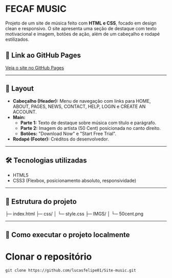 # FECAF MUSIC

Projeto de um site de música feito com **HTML e CSS**, focado em design clean e responsivo. O site apresenta uma seção de destaque com texto motivacional e imagem, botões de ação, além de um cabeçalho e rodapé estilizados.

## 🔗 Link ao GitHub Pages

[Veja o site no GitHub Pages](https://lucasfelipe01.github.io/site-music/)  

---

## 🎨 Layout

- **Cabeçalho (Header):** Menu de navegação com links para HOME, ABOUT, PAGES, NEWS, CONTACT, HELP, LOGIN e CREATE AN ACCOUNT.  
- **Main:**  
  - **Parte 1:** Texto de destaque sobre música com título e parágrafo.  
  - **Parte 2:** Imagem do artista (50 Cent) posicionada no canto direito.  
  - **Botões:** "Download Now" e "Start Free Trial".  
- **Rodapé (Footer):** Créditos do desenvolvedor.

---

## 🛠 Tecnologias utilizadas

- HTML5  
- CSS3 (Flexbox, posicionamento absoluto, responsividade)

---

## 📁 Estrutura do projeto

├─ index.html
├─ css/
│ └─ style.css
├─ IMGS/
│ └─ 50cent.png


---

## 🚀 Como executar o projeto localmente

# Clonar o repositório
    git clone https://github.com/lucasfelipe01/Site-music.git

